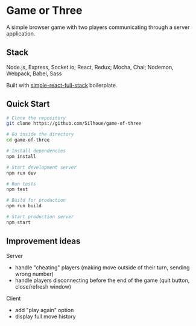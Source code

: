# Game or Three

A simple browser game with two players communicating through a server application.

## Stack

Node.js, Express, Socket.io; React, Redux; Mocha, Chai; Nodemon, Webpack, Babel, Sass

Built with [simple-react-full-stack](https://github.com/crsandeep/simple-react-full-stack) boilerplate.

## Quick Start

```bash
# Clone the repository
git clone https://github.com/Silhoue/game-of-three

# Go inside the directory
cd game-of-three

# Install dependencies
npm install

# Start development server
npm run dev

# Run tests
npm test

# Build for production
npm run build

# Start production server
npm start
```

## Improvement ideas

Server

* handle "cheating" players (making move outside of their turn, sending wrong number)
* handle players disconnecting before the end of the game (quit button, close/refresh window)

Client

* add "play again" option
* display full move history

